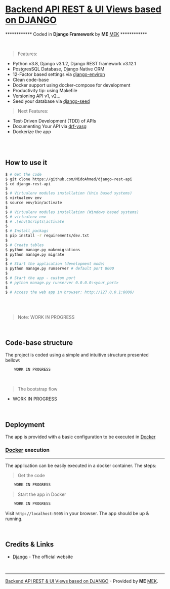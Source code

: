 # [Backend API REST & UI Views based on DJANGO](https://github.com/MidoAhmed/django-rest-api)

************ Coded in **Django Framework** by **ME** [MEK](https://github.com/MidoAhmed) ************

<br />

> Features:

- Python v3.8, Django v3.1.2, Django REST framework v3.12.1
- PostgresSQL Database, Django Native ORM
- 12-Factor based settings via [django-environ](https://github.com/joke2k/django-environ)
- Clean code-base
- Docker support using docker-compose for development
- Productivity tip: using Makefile
- Versioning API v1, v2...
- Seed your database via [django-seed](https://github.com/Brobin/django-seed)

> Next Features:
- Test-Driven Development (TDD) of APIs
- Documenting Your API via [drf-yasg](https://github.com/axnsan12/drf-yasg)
- Dockerize the app


<br />
<br />


## How to use it

```bash
$ # Get the code
$ git clone https://github.com/MidoAhmed/django-rest-api
$ cd django-rest-api
$
$ # Virtualenv modules installation (Unix based systems)
$ virtualenv env
$ source env/bin/activate
$
$ # Virtualenv modules installation (Windows based systems)
$ # virtualenv env
$ # .\env\Scripts\activate
$
$ # Install packags
$ pip install -r requirements/dev.txt
$
$ # Create tables
$ python manage.py makemigrations
$ python manage.py migrate
$
$ # Start the application (development mode)
$ python manage.py runserver # default port 8000
$
$ # Start the app - custom port
$ # python manage.py runserver 0.0.0.0:<your_port>
$
$ # Access the web app in browser: http://127.0.0.1:8000/
```

<br />
<br />

> Note: WORK IN PROGRESS

<br />

## Code-base structure

The project is coded using a simple and intuitive structure presented bellow:

```bash
    WORK IN PROGRESS
```

<br />

> The bootstrap flow

- WORK IN PROGRESS

<br />

## Deployment

The app is provided with a basic configuration to be executed in [Docker](https://www.docker.com/)

### [Docker](https://www.docker.com/) execution
---

The application can be easily executed in a docker container. The steps:

> Get the code

```bash
    WORK IN PROGRESS
```

> Start the app in Docker

```bash
    WORK IN PROGRESS
```

Visit `http://localhost:5005` in your browser. The app should be up & running.

<br />

## Credits & Links

- [Django](https://www.djangoproject.com/) - The official website

<br />

---
[Backend API REST & UI Views based on DJANGO](#) - Provided by **ME** [MEK](https://github.com/MidoAhmed).